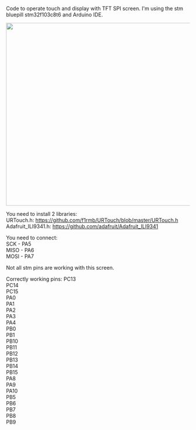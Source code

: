 Code to operate touch and display with TFT SPI screen. I'm using the stm bluepill stm32f103c8t6 and Arduino IDE.  

<p align="center">
  <img width="800" height="500" src="https://github.com/PawelMiera/Stm32duino-TFT-SPI-Touchscreen/blob/master/photos/gif.gif">
</p>

You need to install 2 libraries:   
URTouch.h: https://github.com/f1rmb/URTouch/blob/master/URTouch.h  
Adafruit_ILI9341.h: https://github.com/adafruit/Adafruit_ILI9341  

You need to connect:  
SCK - PA5  
MISO - PA6  
MOSI - PA7

Not all stm pins are working with this screen.

Correctly working pins:
PC13  
PC14  
PC15  
PA0  
PA1  
PA2  
PA3  
PA4  
PB0  
PB1  
PB10  
PB11  
PB12  
PB13  
PB14  
PB15  
PA8  
PA9  
PA10  
PB5  
PB6  
PB7  
PB8  
PB9  
  
